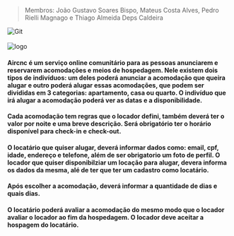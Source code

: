 > Membros: João Gustavo Soares Bispo, Mateus Costa Alves, Pedro Rielli Magnago e Thiago Almeida Deps Caldeira

![Git](https://img.shields.io/badge/GIT-2.25.2-orange)
 <br><br>
![logo](https://user-images.githubusercontent.com/57817224/77214639-e2ea7b80-6aee-11ea-9ffe-989ea7bcbadb.png)

#### Aircnc é um serviço online comunitário para as pessoas anunciarem e reservarem acomodações e meios de hospedagem. Nele existem dois tipos de indivíduos: um deles poderá anunciar a acomodação que queira alugar e outro poderá alugar essas acomodações, que podem ser divididas em 3 categorias: apartamento, casa ou quarto. O indivíduo que irá alugar a acomodação poderá ver as datas e a disponibilidade.
#### Cada acomodação tem regras que o locador defini, também deverá ter o valor por noite e uma breve descrição. Será obrigatório ter o horário disponível para check-in e check-out. 
#### O locatário que quiser alugar, deverá informar dados como: email, cpf, idade, endereço e telefone, além de ser obrigatorio um foto de perfil. O locador que quiser disponibilziar um locação para alugar, devera informa os dados da mesma, alé de ter que ter um cadastro como locatário. 
#### Após escolher a acomodação, deverá informar a quantidade de dias e quais dias.
#### O locatário poderá avaliar a acomodação do mesmo modo que o locador avaliar o locador ao fim da hospedagem. O locador deve aceitar a hospagem do locatário.
